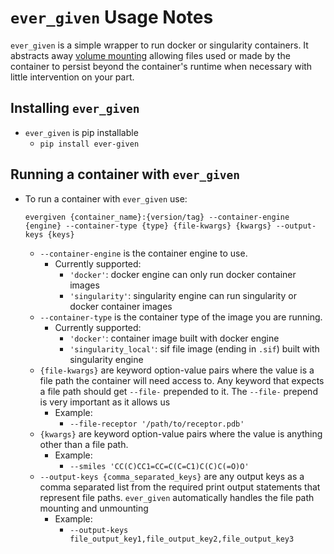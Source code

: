 # `ever_given` Usage Notes

`ever_given` is a simple wrapper to run docker or singularity containers. It abstracts away [volume mounting](https://docs.docker.com/storage/volumes/) allowing files used or made by the container to persist beyond the container's runtime when necessary with little intervention on your part.

## Installing `ever_given`
* `ever_given` is pip installable
   * `pip install ever-given`

## Running a container with `ever_given`
* To run a container with `ever_given` use:  
    ```
    evergiven {container_name}:{version/tag} --container-engine {engine} --container-type {type} {file-kwargs} {kwargs} --output-keys {keys}
    ```
    * `--container-engine` is the container engine to use.
      * Currently supported:
        * `'docker'`: docker engine can only run docker container images
        * `'singularity'`: singularity engine can run singularity or docker container images
    * `--container-type` is the container type of the image you are running.
      * Currently supported:
        * `'docker'`: container image built with docker engine
        * `'singularity_local'`: sif file image (ending in `.sif`) built with singularity engine
    * `{file-kwargs}` are keyword option-value pairs where the value is a file path the container will need access to. Any keyword that expects a file path should get `--file-` prepended to it. The `--file-` prepend is very important as it allows us
      * Example:
        * `--file-receptor '/path/to/receptor.pdb'`
    * `{kwargs}` are keyword option-value pairs where the value is anything other than a file path.
      * Example:
        * `--smiles 'CC(C)CC1=CC=C(C=C1)C(C)C(=O)O'`
    * `--output-keys {comma_separated_keys}` are any output keys as a comma separated list from the required print output statements that represent file paths. `ever_given` automatically handles the file path mounting and unmounting
      * Example:
        * `--output-keys file_output_key1,file_output_key2,file_output_key3`
